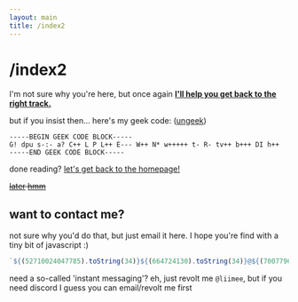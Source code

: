 ```yaml
---
layout: main
title: /index2
---
```


# /index2

I'm not sure why you're here, but once again **[I'll help you get back to the right track.](https://electo.gq)**

but if you insist then... here's my geek code: ([ungeek](http://www.joereiss.net/geek/ungeek.cgi?code=-----BEGIN%20GEEK%20CODE%20BLOCK-----%0AG!%20dpu%20s-%3A-%20a%3F%20C%2B%2B%20L%20P%20L%2B%2B%20E---%20W%2B%2B%20N*%20w%2B%2B%2B%2B%2B%20t-%20R-%20tv%2B%2B%20b%2B%2B%2B%20DI%20h%2B%2B%0A-----END%20GEEK%20CODE%20BLOCK-----))
```
-----BEGIN GEEK CODE BLOCK-----
G! dpu s-:- a? C++ L P L++ E--- W++ N* w+++++ t- R- tv++ b+++ DI h++
-----END GEEK CODE BLOCK-----
```

done reading? [let's get back to the homepage!](https://electo.gq)

~~<a href="/later">later</a> <a href="/hmm">hmm</a>~~

## want to contact me?

not sure why you'd do that, but just email it here. I hope you're find with a tiny bit of javascript :)

```js
`${(52710024047785).toString(34)}${(664724130).toString(34)}@${(700779688).toString(34)}.email`
```

need a so-called 'instant messaging'? eh, just revolt me `@liimee`, but if you need discord I guess you can email/revolt me first